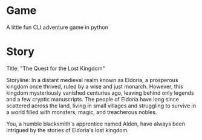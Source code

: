 # Game
A little fun CLI adventure game in python 

# Story
Title: "The Quest for the Lost Kingdom"

Storyline:
In a distant medieval realm known as Eldoria, a prosperous kingdom once thrived, ruled by a wise and just monarch. However, this kingdom mysteriously vanished centuries ago, leaving behind only legends and a few cryptic manuscripts. The people of Eldoria have long since scattered across the land, living in small villages and struggling to survive in a world filled with monsters, magic, and treacherous nobles.

You, a humble blacksmith's apprentice named Alden, have always been intrigued by the stories of Eldoria's lost kingdom. 

